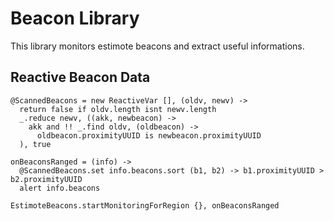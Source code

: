 # Beacon Library
This library monitors estimote beacons and extract useful informations.

## Reactive Beacon Data

    @ScannedBeacons = new ReactiveVar [], (oldv, newv) ->
      return false if oldv.length isnt newv.length
      _.reduce newv, ((akk, newbeacon) ->
        akk and !! _.find oldv, (oldbeacon) -> 
          oldbeacon.proximityUUID is newbeacon.proximityUUID
      ), true

    onBeaconsRanged = (info) ->
      @ScannedBeacons.set info.beacons.sort (b1, b2) -> b1.proximityUUID > b2.proximityUUID
      alert info.beacons

    EstimoteBeacons.startMonitoringForRegion {}, onBeaconsRanged     